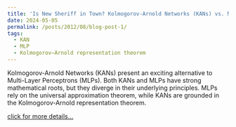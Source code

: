 ```yaml
---
title: 'Is New Sheriff in Town? Kolmogorov-Arnold Networks (KANs) vs. Multi-Layer Perceptrons (MLPs)'
date: 2024-05-05 
permalink: /posts/2012/08/blog-post-1/
tags:
  - KAN
  - MLP
  - Kolmogorov–Arnold representation theorem
---
```


Kolmogorov-Arnold Networks (KANs) present an exciting alternative to Multi-Layer Perceptrons (MLPs). Both KANs and MLPs have strong mathematical roots, but they diverge in their underlying principles. MLPs rely on the universal approximation theorem, while KANs are grounded in the Kolmogorov-Arnold representation theorem.


[click for more details...](https://medium.com/@faizanansari541/is-new-sheriff-in-town-kolmogorov-arnold-networks-kans-vs-multi-layer-perceptrons-mlps-6a532bdcbc15)


<!---
Headings are cool
======

You can have many headings
======

Aren't headings cool?
------ --->

